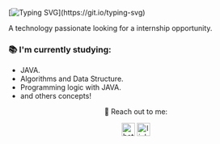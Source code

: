 [![Typing SVG](https://readme-typing-svg.demolab.com?font=Fira+Code&size=25&pause=1000&color=#00BFFF&center=true&random=false&width=435&lines=Hello+there%2C+I'm+Duca!)](https://git.io/typing-svg)

A technology passionate looking for a internship opportunity.

### 📚 I'm currently studying:</p>
<ul align="left">
<li>JAVA.
<li>Algorithms and Data Structure.
<li>Programming logic with JAVA.
<li>and others concepts!
</ul>

<p align="center">💬 Reach out to me:</p>
<div align="center">
  <a href="mailto:caducaducadu40@gmail.com" target="_blank"><img src="https://img.shields.io/static/v1?message=Gmail&logo=Gmail&label=&color=D14836&logoColor=white&labelColor=&style=for-the-badge" height="26" alt="hotmail logo"  /></a>
  <a href="https://www.linkedin.com/in/caduurosa/" target="_blank"><img src="https://img.shields.io/static/v1?message=LinkedIn&label=&color=0077B5&logoColor=white&labelColor=&style=for-the-badge" height="26" alt="linkedin logo"  /></a>
</div>
